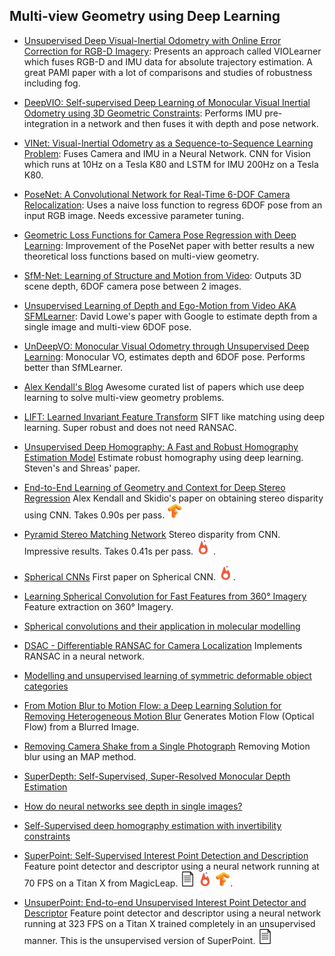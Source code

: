 ## Multi-view Geometry using Deep Learning
- [Unsupervised Deep Visual-Inertial Odometry with Online Error Correction for RGB-D Imagery](https://ieeexplore.ieee.org/document/8691513): Presents an approach called VIOLearner which fuses RGB-D and IMU data for absolute trajectory estimation. A great PAMI paper with a lot of comparisons and studies of robustness including fog.

- [DeepVIO: Self-supervised Deep Learning of Monocular Visual Inertial Odometry using 3D Geometric Constraints](https://arxiv.org/abs/1906.11435): Performs IMU pre-integration in a network and then fuses it with depth and pose network. 

- [VINet: Visual-Inertial Odometry as a Sequence-to-Sequence Learning Problem](https://arxiv.org/abs/1701.08376): Fuses Camera and IMU in a Neural Network. CNN for Vision which runs at 10Hz on a Tesla K80 and LSTM for IMU 200Hz on a Tesla K80.

- [PoseNet: A Convolutional Network for Real-Time 6-DOF Camera Relocalization](https://arxiv.org/abs/1505.07427): Uses a naive loss function to regress 6DOF pose from an input RGB image. Needs excessive parameter tuning.

- [Geometric Loss Functions for Camera Pose Regression with Deep Learning](https://arxiv.org/abs/1704.00390):  Improvement of the PoseNet paper with better results a new theoretical loss functions based on multi-view geometry.

- [SfM-Net: Learning of Structure and Motion from Video](https://arxiv.org/abs/1704.07804): Outputs 3D scene depth, 6DOF camera pose between 2 images.

- [Unsupervised Learning of Depth and Ego-Motion from Video AKA SFMLearner](https://arxiv.org/abs/1704.07813): David Lowe's paper with Google to estimate depth from a single image and multi-view 6DOF pose.

- [UnDeepVO: Monocular Visual Odometry through Unsupervised Deep Learning](https://arxiv.org/abs/1709.06841): Monocular VO, estimates depth and 6DOF pose. Performs better than SfMLearner.

- [Alex Kendall's Blog](https://alexgkendall.com/computer_vision/Reprojection_losses_geometry_computer_vision/) Awesome curated list of papers which use deep learning to solve multi-view geometry problems.

- [LIFT: Learned Invariant Feature Transform](https://arxiv.org/abs/1603.09114) SIFT like matching using deep learning. Super robust and does not need RANSAC.

- [Unsupervised Deep Homography: A Fast and Robust Homography Estimation Model](https://arxiv.org/abs/1709.03966) Estimate robust homography using deep learning. Steven's and Shreas' paper.

- [End-to-End Learning of Geometry and Context for Deep Stereo Regression](https://arxiv.org/abs/1703.04309) Alex Kendall and Skidio's paper on obtaining stereo disparity using CNN. Takes 0.90s per pass. [<img src="../README/images/logo/tf.jpg" width="24" height="24" />](https://github.com/Jiankai-Sun/GC-Net) 

- [Pyramid Stereo Matching Network](https://arxiv.org/abs/1803.08669) Stereo disparity from CNN. Impressive results. Takes 0.41s per pass. [<img src="../README/images/logo/pytorch.jpg" width="24" height="24" />](https://github.com/JiaRenChang/PSMNet) .

- [Spherical CNNs](https://arxiv.org/abs/1801.10130) First paper on Spherical CNN.  [<img src="../README/images/logo/pytorch.jpg" width="24" height="24" />](https://github.com/jonas-koehler/s2cnn). 

- [Learning Spherical Convolution for Fast Features from 360° Imagery](https://arxiv.org/abs/1708.00919) Feature extraction on 360° Imagery. 

- [Spherical convolutions and their application in molecular modelling](https://papers.nips.cc/paper/6935-spherical-convolutions-and-their-application-in-molecular-modelling)


- [DSAC - Differentiable RANSAC for Camera Localization](https://arxiv.org/abs/1611.05705) Implements RANSAC in a neural network.


- [Modelling and unsupervised learning of symmetric deformable object categories](http://papers.nips.cc/paper/8040-modelling-and-unsupervised-learning-of-symmetric-deformable-object-categories.pdf)


- [From Motion Blur to Motion Flow: a Deep Learning Solution for
Removing Heterogeneous Motion Blur](https://arxiv.org/abs/1612.02583) Generates Motion Flow (Optical Flow) from a Blurred Image. 

- [Removing Camera Shake from a Single Photograph](https://cs.nyu.edu/~fergus/papers/deblur_fergus.pdf) Removing Motion blur using an MAP method.

- [SuperDepth: Self-Supervised, Super-Resolved Monocular Depth Estimation](https://arxiv.org/abs/1810.01849)

- [How do neural networks see depth in single images?](https://arxiv.org/abs/1905.07005)

- [Self-Supervised deep homography estimation with invertibility constraints](https://www.sciencedirect.com/science/article/abs/pii/S0167865519302673)

- [SuperPoint: Self-Supervised Interest Point Detection and Description](https://arxiv.org/abs/1712.07629) Feature point detector and descriptor using a neural network running at 70 FPS on a Titan X from MagicLeap. [<img src="../README/images/logo/document.png" width="24" height="24" />](../PaperSummaries/GeometricDL/SuperPointSummary.pdf) [<img src="../README/images/logo/pytorch.jpg" width="24" height="24" />](https://github.com/MagicLeapResearch/SuperPointPretrainedNetwork)  [<img src="../README/images/logo/tf.jpg" width="24" height="24" />](https://github.com/rpautrat/SuperPoint).

- [UnsuperPoint: End-to-end Unsupervised Interest Point Detector and Descriptor](https://arxiv.org/abs/1907.04011) Feature point detector and descriptor using a neural network running at 323 FPS on a Titan X trained completely in an unsupervised manner. This is the unsupervised version of SuperPoint. [<img src="../README/images/logo/document.png" width="24" height="24" />](../PaperSummaries/GeometricDL/UnsuperpointSummary.pdf)